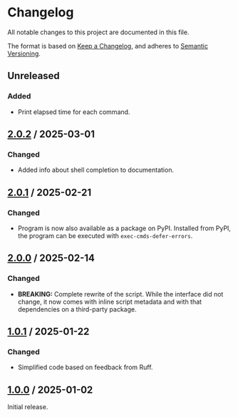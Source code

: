 # Changelog

All notable changes to this project are documented in this file.

The format is based on [Keep a Changelog](https://keepachangelog.com/en/1.1.0),
and adheres to [Semantic Versioning](https://semver.org/spec/v2.0.0).

## Unreleased

### Added

- Print elapsed time for each command.

## [2.0.2](https://github.com/trallnag/exec-cmds-defer-errors/compare/v2.0.1...v2.0.2) / 2025-03-01

### Changed

- Added info about shell completion to documentation.

## [2.0.1](https://github.com/trallnag/exec-cmds-defer-errors/compare/v2.0.0...v2.0.1) / 2025-02-21

### Changed

- Program is now also available as a package on PyPI. Installed from PyPI, the
  program can be executed with `exec-cmds-defer-errors`.

## [2.0.0](https://github.com/trallnag/exec-cmds-defer-errors/compare/v1.0.1...v2.0.0) / 2025-02-14

### Changed

- **BREAKING:** Complete rewrite of the script. While the interface did not
  change, it now comes with inline script metadata and with that dependencies on
  a third-party package.

## [1.0.1](https://github.com/trallnag/exec-cmds-defer-errors/compare/v1.0.0...v1.0.1) / 2025-01-22

### Changed

- Simplified code based on feedback from Ruff.

## [1.0.0](https://github.com/trallnag/exec-cmds-defer-errors/compare/6d6aae2516233dae8e771d936df3e19443189a5c...v1.0.0) / 2025-01-02

Initial release.
